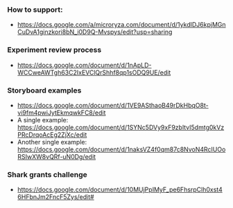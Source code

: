 ### How to support:
- https://docs.google.com/a/microryza.com/document/d/1ykdIDJ6kpjMGnCuDvA1ginzkori8bN_i0D9Q-Mvspys/edit?usp=sharing


### Experiment review process
- https://docs.google.com/document/d/1nApLD-WCCweAWTgh63C2IxEVClQrShhf8qp1sODQ9UE/edit
    
### Storyboard examples
- https://docs.google.com/document/d/1VE9ASthaoB49rDkHbqO8t-vi9fm4pwiJytEkmqwkFC8/edit
- A single example: https://docs.google.com/document/d/1SYNc5DVy9xF9zbltvI5dmtg0kVzPRcDrqoAcEg2ZjXc/edit
- Another single example: https://docs.google.com/document/d/1naksVZ4f0qm87c8NvoN4RcIUOoRSIwXW8vQRf-uN0Dg/edit

### Shark grants challenge
- https://docs.google.com/document/d/10MUjPpIMyF_pe6FhsrpClh0xst46HFbnJm2FncF5Zys/edit#

